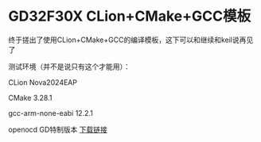 # GD32F30X CLion+CMake+GCC模板

终于搓出了使用CLion+CMake+GCC的编译模板，这下可以和继续和keil说再见了

测试环境（并不是说只有这个才能用）：

CLion Nova2024EAP

CMake 3.28.1

gcc-arm-none-eabi 12.2.1

openocd GD特制版本 [下载链接]( https://github.com/xutongxin1/gd32f30x_gcc/releases/tag/openocd)

